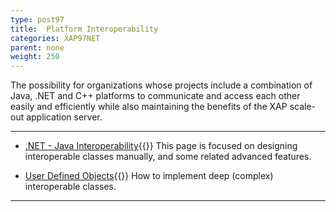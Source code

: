 ```yaml
---
type: post97
title:  Platform Interoperability
categories: XAP97NET
parent: none
weight: 250
---
```



The possibility for organizations whose projects include a combination of Java, .NET and C++ platforms to communicate and access each other easily and efficiently while also maintaining the benefits of the XAP scale-out application server.




<hr/>


- [.NET - Java Interoperability](./dotnet-java-interoperability.html){{<wbr>}}
This page is focused on designing interoperable classes manually, and some related advanced features.

- [User Defined Objects](./interoperability-of-user-defined-objects.html){{<wbr>}}
How to implement deep (complex) interoperable classes.

<hr/>
